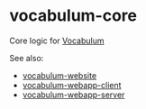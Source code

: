 # vocabulum-core
Core logic for [Vocabulum](http://www.vocabulum.de)

See also: 
* [vocabulum-website](https://github.com/JupiterPi/vocabulum-website)
* [vocabulum-webapp-client](https://github.com/JupiterPi/vocabulum-webapp-client)
* [vocabulum-webapp-server](https://github.com/JupiterPi/vocabulum-webapp-server)
